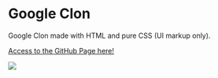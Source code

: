 # Google Clon
Google Clon made with HTML and pure CSS (UI markup only).

[Access to the GitHub Page here!](https://cristianblar.github.io/google_clon/)

![](https://res.cloudinary.com/cristianblar/image/upload/v1621894333/Portfolio/GoogleClon_j2erln.png)
